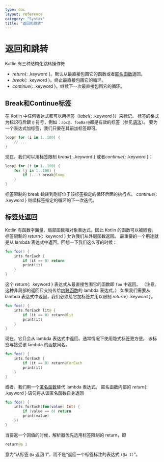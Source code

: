 ```yaml
---
type: doc
layout: reference
category: "Syntax"
title: "返回和跳转"
---
```


# 返回和跳转

Kotlin 有三种结构化跳转操作符

* *return*{: .keyword }。默认从最直接包围它的函数或者[匿名函数](lambdas.html#匿名函数)返回。
* *break*{: .keyword }。终止最直接包围它的循环。
* *continue*{: .keyword }。继续下一次最直接包围它的循环。

## Break和Continue标签

在 Kotlin 中任何表达式都可以用标签（*label*{: .keyword }）来标记。
标签的格式为标识符后跟 `@` 符号，例如：`abc@`、`fooBar@`都是有效的标签（参见[语法](grammar.html#label)）。
要为一个表达式加标签，我们只要在其前加标签即可。

``` kotlin
loop@ for (i in 1..100) {
    // ...
}
```

现在，我们可以用标签限制 *break*{: .keyword } 或者*continue*{: .keyword }：

``` kotlin
loop@ for (i in 1..100) {
    for (j in 1..100) {
        if (...) break@loop
    }
}
```

标签限制的 break 跳转到刚好位于该标签指定的循环后面的执行点。
*continue*{: .keyword } 继续标签指定的循环的下一次迭代。


## 标签处返回

Kotlin 有函数字面量、局部函数和对象表达式。因此 Kotlin 的函数可以被嵌套。
标签限制的 *return*{: .keyword } 允许我们从外层函数返回。
最重要的一个用途就是从 lambda 表达式中返回。回想一下我们这么写的时候：

``` kotlin
fun foo() {
    ints.forEach {
        if (it == 0) return
        print(it)
    }
}
```

这个 *return*{: .keyword } 表达式从最直接包围它的函数即 `foo` 中返回。
（注意，这种非局部的返回只支持传给[内联函数](inline-functions.html)的 lambda 表达式。）
如果我们需要从 lambda 表达式中返回，我们必须给它加标签并用以限制 *return*{: .keyword }。

``` kotlin
fun foo() {
    ints.forEach lit@ {
        if (it == 0) return@lit
        print(it)
    }
}
```

现在，它只会从 lambda 表达式中返回。通常情况下使用隐式标签更方便。
该标签与接受该 lambda 的函数同名。

``` kotlin
fun foo() {
    ints.forEach {
        if (it == 0) return@forEach
        print(it)
    }
}
```

或者，我们用一个[匿名函数](lambdas.html#匿名函数)替代 lambda 表达式。
匿名函数内部的 *return*{: .keyword } 语句将从该匿名函数自身返回

``` kotlin
fun foo() {
    ints.forEach(fun(value: Int) {
        if (value == 0) return
        print(value)
    })
}
```

当要返一个回值的时候，解析器优先选用标签限制的 return，即

``` kotlin
return@a 1
```

意为“从标签 `@a` 返回 1”，而不是“返回一个标签标注的表达式 `(@a 1)`”。
